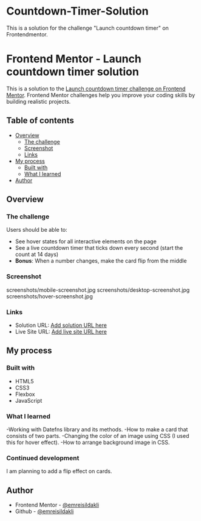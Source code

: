 # Countdown-Timer-Solution
This is a solution for the challenge "Launch countdown timer" on Frontendmentor.

# Frontend Mentor - Launch countdown timer solution

This is a solution to the [Launch countdown timer challenge on Frontend Mentor](https://www.frontendmentor.io/challenges/launch-countdown-timer-N0XkGfyz-). Frontend Mentor challenges help you improve your coding skills by building realistic projects. 

## Table of contents

- [Overview](#overview)
  - [The challenge](#the-challenge)
  - [Screenshot](#screenshot)
  - [Links](#links)
- [My process](#my-process)
  - [Built with](#built-with)
  - [What I learned](#what-i-learned)
- [Author](#author)

## Overview

### The challenge

Users should be able to:

- See hover states for all interactive elements on the page
- See a live countdown timer that ticks down every second (start the count at 14 days)
- **Bonus**: When a number changes, make the card flip from the middle

### Screenshot

screenshots/mobile-screenshot.jpg
screenshots/desktop-screenshot.jpg
screenshots/hover-screenshot.jpg


### Links

- Solution URL: [Add solution URL here](https://your-solution-url.com)
- Live Site URL: [Add live site URL here](https://your-live-site-url.com)

## My process

### Built with

- HTML5
- CSS3 
- Flexbox
- JavaScript


### What I learned

-Working with Datefns library and its methods. 
-How to make a card that consists of two parts.
-Changing the color of an image using CSS (I used this for hover effect).
-How to arrange background image in CSS.


### Continued development

I am planning to add a flip effect on cards.


## Author

- Frontend Mentor - [@emreisildakli](https://www.frontendmentor.io/profile/emreisildakli)
- Github - [@emreisildakli](https://github.com/emreisildakli)
